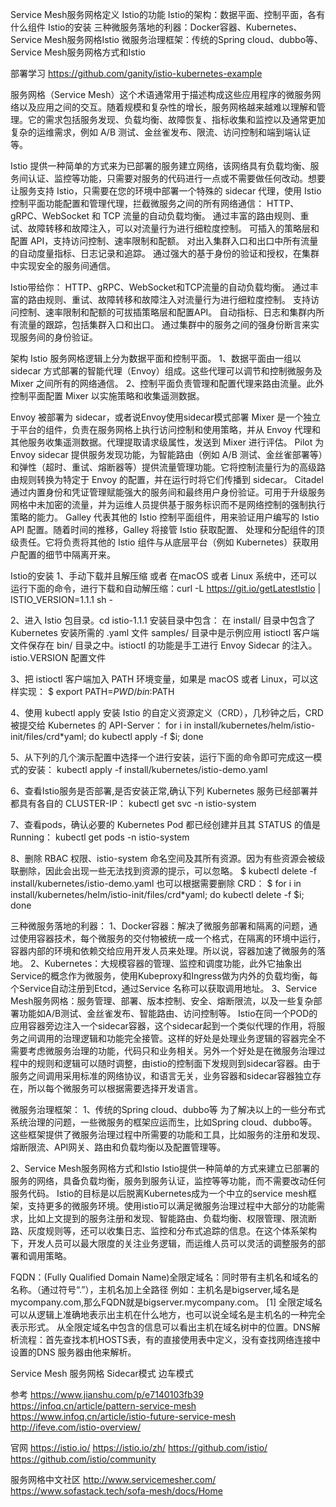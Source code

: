 Service Mesh服务网格定义
Istio的功能
Istio的架构：数据平面、控制平面，各有什么组件
Istio的安装
三种微服务落地的利器：Docker容器、Kubernetes、Service Mesh服务网格Istio
微服务治理框架：传统的Spring cloud、dubbo等、Service Mesh服务网格方式和Istio




部署学习
https://github.com/ganity/istio-kubernetes-example




服务网格（Service Mesh）这个术语通常用于描述构成这些应用程序的微服务网络以及应用之间的交互。随着规模和复杂性的增长，服务网格越来越难以理解和管理。它的需求包括服务发现、负载均衡、故障恢复、指标收集和监控以及通常更加复杂的运维需求，例如 A/B 测试、金丝雀发布、限流、访问控制和端到端认证等。


Istio 提供一种简单的方式来为已部署的服务建立网络，该网络具有负载均衡、服务间认证、监控等功能，只需要对服务的代码进行一点或不需要做任何改动。想要让服务支持 Istio，只需要在您的环境中部署一个特殊的 sidecar 代理，使用 Istio 控制平面功能配置和管理代理，拦截微服务之间的所有网络通信：
HTTP、gRPC、WebSocket 和 TCP 流量的自动负载均衡。
通过丰富的路由规则、重试、故障转移和故障注入，可以对流量行为进行细粒度控制。
可插入的策略层和配置 API，支持访问控制、速率限制和配额。
对出入集群入口和出口中所有流量的自动度量指标、日志记录和追踪。
通过强大的基于身份的验证和授权，在集群中实现安全的服务间通信。


Istio带给你：
HTTP、gRPC、WebSocket和TCP流量的自动负载均衡。
通过丰富的路由规则、重试、故障转移和故障注入对流量行为进行细粒度控制。
支持访问控制、速率限制和配额的可拔插策略层和配置API。
自动指标、日志和集群内所有流量的跟踪，包括集群入口和出口。
通过集群中的服务之间的强身份断言来实现服务间的身份验证。



架构
Istio 服务网格逻辑上分为数据平面和控制平面。
1、数据平面由一组以 sidecar 方式部署的智能代理（Envoy）组成。这些代理可以调节和控制微服务及 Mixer 之间所有的网络通信。
2、控制平面负责管理和配置代理来路由流量。此外控制平面配置 Mixer 以实施策略和收集遥测数据。

Envoy 被部署为 sidecar，或者说Envoy使用sidecar模式部署
Mixer 是一个独立于平台的组件，负责在服务网格上执行访问控制和使用策略，并从 Envoy 代理和其他服务收集遥测数据。代理提取请求级属性，发送到 Mixer 进行评估。
Pilot 为 Envoy sidecar 提供服务发现功能，为智能路由（例如 A/B 测试、金丝雀部署等）和弹性（超时、重试、熔断器等）提供流量管理功能。它将控制流量行为的高级路由规则转换为特定于 Envoy 的配置，并在运行时将它们传播到 sidecar。
Citadel 通过内置身份和凭证管理赋能强大的服务间和最终用户身份验证。可用于升级服务网格中未加密的流量，并为运维人员提供基于服务标识而不是网络控制的强制执行策略的能力。
Galley 代表其他的 Istio 控制平面组件，用来验证用户编写的 Istio API 配置。随着时间的推移，Galley 将接管 Istio 获取配置、 处理和分配组件的顶级责任。它将负责将其他的 Istio 组件与从底层平台（例如 Kubernetes）获取用户配置的细节中隔离开来。



Istio的安装
1、手动下载并且解压缩 或者 在macOS 或者 Linux 系统中，还可以运行下面的命令，进行下载和自动解压缩：curl -L https://git.io/getLatestIstio | ISTIO_VERSION=1.1.1 sh -

2、进入 Istio 包目录。cd istio-1.1.1
安装目录中包含：
在 install/ 目录中包含了 Kubernetes 安装所需的 .yaml 文件
samples/ 目录中是示例应用
istioctl 客户端文件保存在 bin/ 目录之中。istioctl 的功能是手工进行 Envoy Sidecar 的注入。
istio.VERSION 配置文件

3、把 istioctl 客户端加入 PATH 环境变量，如果是 macOS 或者 Linux，可以这样实现：
$ export PATH=$PWD/bin:$PATH


4、使用 kubectl apply 安装 Istio 的自定义资源定义（CRD），几秒钟之后，CRD 被提交给 Kubernetes 的 API-Server：
for i in install/kubernetes/helm/istio-init/files/crd*yaml; do kubectl apply -f $i; done

5、从下列的几个演示配置中选择一个进行安装，运行下面的命令即可完成这一模式的安装：
kubectl apply -f install/kubernetes/istio-demo.yaml

6、查看Istio服务是否部署,是否安装正常,确认下列 Kubernetes 服务已经部署并都具有各自的 CLUSTER-IP：
kubectl get svc -n istio-system

7、查看pods，确认必要的 Kubernetes Pod 都已经创建并且其 STATUS 的值是 Running：
kubectl get pods -n istio-system

8、删除 RBAC 权限、istio-system 命名空间及其所有资源。因为有些资源会被级联删除，因此会出现一些无法找到资源的提示，可以忽略。
$ kubectl delete -f install/kubernetes/istio-demo.yaml
也可以根据需要删除 CRD：
$ for i in install/kubernetes/helm/istio-init/files/crd*yaml; do kubectl delete -f $i; done









三种微服务落地的利器：
1、Docker容器：解决了微服务部署和隔离的问题，通过使用容器技术，每个微服务的交付物被统一成一个格式，在隔离的环境中运行，容器内部的环境和依赖交给应用开发人员来处理。所以说，容器加速了微服务的落地。
2、Kubernetes：大规模容器的管理、监控和调度功能，此外它抽象出Service的概念作为微服务，使用Kubeproxy和Ingress做为内外的负载均衡，每个Service自动注册到Etcd，通过Service 名称可以获取调用地址。
3、Service Mesh服务网格：服务管理、部署、版本控制、安全、熔断限流，以及一些复杂部署功能如A/B测试、金丝雀发布、智能路由、访问控制等。
Istio在同一个POD的应用容器旁边注入一个sidecar容器，这个sidecar起到一个类似代理的作用，将服务之间调用的治理逻辑和功能完全接管。这样的好处是处理业务逻辑的容器完全不需要考虑微服务治理的功能，代码只和业务相关。另外一个好处是在微服务治理过程中的规则和逻辑可以随时调整，由istio的控制面下发规则到sidecar容器。由于服务之间调用采用标准的网络协议，和语言无关，业务容器和sidecar容器独立存在，所以每个微服务可以根据需要选择开发语言。



微服务治理框架：
1、传统的Spring cloud、dubbo等
为了解决以上的一些分布式系统治理的问题，一些微服务的框架应运而生，比如Spring cloud、dubbo等。这些框架提供了微服务治理过程中所需要的功能和工具，比如服务的注册和发现、熔断限流、API网关、路由和负载均衡以及配置管理等。

2、Service Mesh服务网格方式和Istio
Istio提供一种简单的方式来建立已部署的服务的网络，具备负载均衡，服务到服务认证，监控等等功能，而不需要改动任何服务代码。
Istio的目标是以后脱离Kubernetes成为一个中立的service mesh框架，支持更多的微服务环境。使用istio可以满足微服务治理过程中大部分的功能需求，比如上文提到的服务注册和发现、智能路由、负载均衡、权限管理、限流断路、灰度规则等，还可以收集日志、监控和分布式追踪的信息。在这个体系架构下，开发人员可以最大限度的关注业务逻辑，而运维人员可以灵活的调整服务的部署和调用策略。

FQDN：(Fully Qualified Domain Name)全限定域名：同时带有主机名和域名的名称。（通过符号“.”），主机名加上全路径
例如：主机名是bigserver,域名是mycompany.com,那么FQDN就是bigserver.mycompany.com。 [1] 
全限定域名可以从逻辑上准确地表示出主机在什么地方，也可以说全域名是主机名的一种完全表示形式。
从全限定域名中包含的信息可以看出主机在域名树中的位置。DNS解析流程：首先查找本机HOSTS表，有的直接使用表中定义，没有查找网络连接中设置的DNS 服务器由他来解析。


Service Mesh 服务网格
Sidecar模式 边车模式

参考
https://www.jianshu.com/p/e7140103fb39
https://infoq.cn/article/pattern-service-mesh
https://www.infoq.cn/article/istio-future-service-mesh
http://ifeve.com/istio-overview/





官网
https://istio.io/
https://istio.io/zh/
https://github.com/istio/
https://github.com/istio/community


服务网格中文社区
http://www.servicemesher.com/
https://www.sofastack.tech/sofa-mesh/docs/Home









